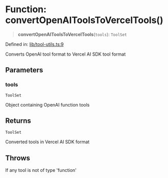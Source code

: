 # Function: convertOpenAIToolsToVercelTools()

> **convertOpenAIToolsToVercelTools**(`tools`): `ToolSet`

Defined in: [lib/tool-utils.ts:9](https://github.com/GeoDaCenter/openassistant/blob/1b6e044b8153114911daa09cb063c51a2d620732/packages/core/src/lib/tool-utils.ts#L9)

Converts OpenAI tool format to Vercel AI SDK tool format

## Parameters

### tools

`ToolSet`

Object containing OpenAI function tools

## Returns

`ToolSet`

Converted tools in Vercel AI SDK format

## Throws

If any tool is not of type 'function'
